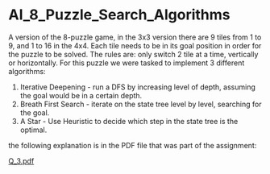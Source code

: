 # AI_8_Puzzle_Search_Algorithms

A version of the 8-puzzle game, in the 3x3 version there are 9 tiles from 1 to 9, and 1 to 16 in the 4x4.
Each tile needs to be in its goal position in order for the puzzle to be solved.
The rules are: only switch 2 tile at a time, vertically or horizontally. 
For this puzzle we were tasked to implement 3 different algorithms:
1. Iterative Deepening - run a DFS by increasing level of depth, assuming the goal would be in a certain depth.
2. Breath First Search - iterate on the state tree level by level, searching for the goal.
3. A Star - Use Heuristic to decide which step in the state tree is the optimal.

the following explanation is in the PDF file that was part of the assignment:

[Q_3.pdf](https://github.com/YosiAmiga/AI_8_Puzzle_Search_Algorithms/files/8468243/Q_3.pdf)
